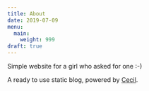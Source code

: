 ```yaml
---
title: About
date: 2019-07-09
menu:
  main:
    weight: 999
draft: true
---
```

Simple website for a girl who asked for one :-)



A ready to use static blog, powered by [Cecil](https://cecil.app).